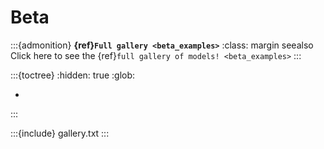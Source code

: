 # Beta

:::{admonition} **{ref}`Full gallery <beta_examples>`**
:class: margin seealso
Click here to see the {ref}`full gallery of models! <beta_examples>`
:::

:::{toctree}
:hidden: true
:glob:

*
:::

:::{include} gallery.txt
:::
